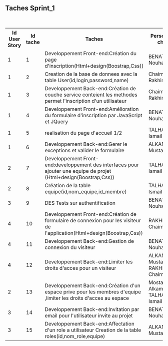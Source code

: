 ﻿
 <h2>Taches Sprint_1</h2></br>

<table style="width:100%">
<tr>
	<th>Id User Story</th>
	<th>Id tache</th>
	<th>Taches</th> 
	<th>Personne en charge</th>
	<th>Etat </th>
</tr>
<tr>
	<td>1</td>
	<td>1</td>
	<td>Developpement Front-end:Création du page d'inscription(Html+design(Boostrap,Css))</td> 
	<td>BENATHMANE Nouhaila</td>
	<td>Done</td>
</tr>

<tr>
	<td>1</td>
	<td>2</td>
	<td>Creation de la base de donnees avec la table User(id,login,password,name)</td> 
	<td>Chaimae Rakhim</td>
	<td>Done</td>
</tr>

<tr>
	<td>1</td>
	<td>3</td>
	<td>Developpement Back-end:Création de couche service conteient les methodes permet l'inscription d'un utilisateur </td> 
	<td>Chaimae Rakhim </td>
	<td>Done</td>
</tr>

<tr>
	<td>1</td>
	<td>4</td>
	<td>Developpement Front-end:Amélioration du formulaire d'inscription par JavaScript et JQuery </td> 
	<td>BENATHMANE Nouhaila</td>
	<td>Done</td>
</tr>
<tr>
	<td>1</td>
	<td>5</td>
	<td>realisation du page d'accueil 1/2 </td>
	<td>TALHAOUI Ismail</td>
	<td>Done</td>
</tr>
<tr>
	<td>1</td>
	<td>6</td>
	<td>Developpement Back-end:Gerer le exceptions et valider le formulaire </td> 
	<td> ALKAMA Mustapha</td>
	<td>Done</td>
</tr>
<tr>
	<td>2</td>
	<td>7</td>
	<td>Developpement Front-end:developpement des interfaces pour ajouter une equipe de projet (Html+design(Boostrap,Css))</td>
	<td> TALHAOUI Ismail</td>
	<td>Progress...</td>
</tr>
<tr>
	<td>2</td>
	<td>8</td>
	<td>Création de la table equipe(id,nom_equipe,id_membre)</td>
	<td> TALHAOUI Ismail</td>
	<td>Done</td>
</tr>


<tr>
	<td>3</td>
	<td>9</td>
	<td>DES Tests sur authentification </td>
	<td>BENATHMANE Nouhaila</td>
	<td>Done</td>
</tr>


<tr>
	<td>4</td>
	<td>10</td>
	<td>Developpement Front-end:Création de formulaire de connexion pour les visiteur de l'application(Html+design(Boostrap,Css)) </td>
	<td>RAKHIM Chaimae</td>
	<td>Done</td>
</tr>

<tr>
	<td>4</td>
	<td>11</td>
	<td>Developpement Back-end:Gestion de connexion du visiteur</td>
	<td>BENATHMANE Nouhaila</td>
	<td>Done</td>
</tr>

<tr>
	<td>4</td>
	<td>12</td>
	<td>Developpement Back-end:Limiter les droits d'acces pour un visiteur</td>
	<td> ALKAMA Mustapha</br>RAKHIM Chaimae</td>
	<td>Done</td>
</tr>


<tr>
	<td>2</td>
	<td>13</td>
	<td>Developpement Back-end:Création d'un espace prive pour les membres d'equipe ,limiter les droits d'acces au espace</td>
	<td>Mostafa Alkama</br>TALHAOUI Ismail</td>
	<td>Done</td>
</tr>

 <tr>
 	<td>3</td>
	<td>14</td>
 	<td>Developpement Back-end:Invitation par email pour l'utilisateur invite au projet</td>
 	<td>BENATHMANE Nouhaila</td>
	<td>inprogess....</td>
 </tr>
 
<tr>
	<td>3</td>
	<td>15</td>
	<td>Developpement Back-end:Affectation d'un role a utilisateur Creation de la table roles(id,nom_role,equipe)</td>
	<td>ALKAMA Mustapha</td>
	<td>Done</td>
</tr>




</table>
